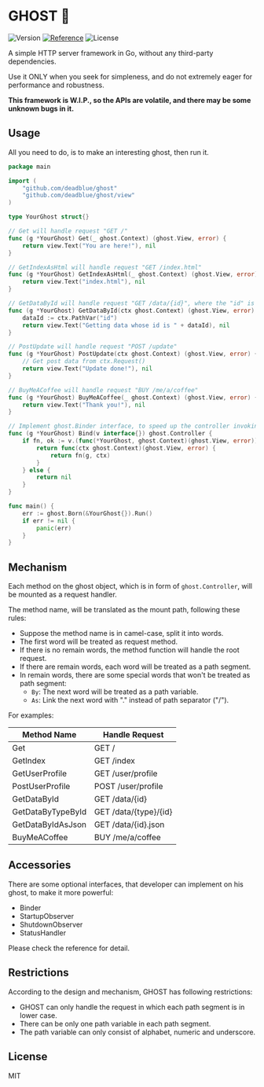 # GHOST 👻

![Version](https://img.shields.io/badge/Release-v0.0.2-brightgreen?style=flat-square)
[![Reference](https://img.shields.io/:Go-Reference-blue.svg?style=flat-square)](https://pkg.go.dev/github.com/deadblue/ghost)
![License](https://img.shields.io/:License-MIT-green.svg?style=flat-square)

A simple HTTP server framework in Go, without any third-party dependencies.

Use it ONLY when you seek for simpleness, and do not extremely eager for performance and robustness.

**This framework is W.I.P., so the APIs are volatile, and there may be some unknown bugs in it.**

## Usage

All you need to do, is to make an interesting ghost, then run it.

```go
package main

import (
    "github.com/deadblue/ghost"
    "github.com/deadblue/ghost/view"
)

type YourGhost struct{}

// Get will handle request "GET /"
func (g *YourGhost) Get(_ ghost.Context) (ghost.View, error) {
    return view.Text("You are here!"), nil
}

// GetIndexAsHtml will handle request "GET /index.html"
func (g *YourGhost) GetIndexAsHtml(_ ghost.Context) (ghost.View, error) {
    return view.Text("index.html"), nil
}

// GetDataById will handle request "GET /data/{id}", where the "id" is a path variable.
func (g *YourGhost) GetDataById(ctx ghost.Context) (ghost.View, error) {
    dataId := ctx.PathVar("id")
    return view.Text("Getting data whose id is " + dataId), nil
}

// PostUpdate will handle request "POST /update" 
func (g *YourGhost) PostUpdate(ctx ghost.Context) (ghost.View, error) {
    // Get post data from ctx.Request()
    return view.Text("Update done!"), nil
}

// BuyMeACoffee will handle request "BUY /me/a/coffee"
func (g *YourGhost) BuyMeACoffee(_ ghost.Context) (ghost.View, error) {
    return view.Text("Thank you!"), nil
}

// Implement ghost.Binder interface, to speed up the controller invoking.
func (g *YourGhost) Bind(v interface{}) ghost.Controller {
    if fn, ok := v.(func(*YourGhost, ghost.Context)(ghost.View, error)); ok {
        return func(ctx ghost.Context)(ghost.View, error) {
            return fn(g, ctx)
        }
    } else {
        return nil
    }
}

func main() {
    err := ghost.Born(&YourGhost{}).Run()
    if err != nil {
        panic(err)
    }
}
```

## Mechanism

Each method on the ghost object, which is in form of `ghost.Controller`, will be mounted as a request handler. 

The method name, will be translated as the mount path, following these rules:

* Suppose the method name is in camel-case, split it into words.
* The first word will be treated as request method.
* If there is no remain words, the method function will handle the root request.
* If there are remain words, each word will be treated as a path segment.
* In remain words, there are some special words that won't be treated as path segment:
  * `By`: The next word will be treated as a path variable.
  * `As`: Link the next word with "." instead of path separator ("/").

For examples:

| Method Name       | Handle Request
|-------------------|---------------
| Get               | GET /
| GetIndex          | GET /index
| GetUserProfile    | GET /user/profile
| PostUserProfile   | POST /user/profile
| GetDataById       | GET /data/{id}
| GetDataByTypeById | GET /data/{type}/{id}
| GetDataByIdAsJson | GET /data/{id}.json
| BuyMeACoffee      | BUY /me/a/coffee

## Accessories

There are some optional interfaces, that developer can implement on his ghost, to make it more powerful:

* Binder
* StartupObserver
* ShutdownObserver
* StatusHandler

Please check the reference for detail.

## Restrictions

According to the design and mechanism, GHOST has following restrictions:

* GHOST can only handle the request in which each path segment is in lower case.
* There can be only one path variable in each path segment.
* The path variable can only consist of alphabet, numeric and underscore.

## License

MIT
